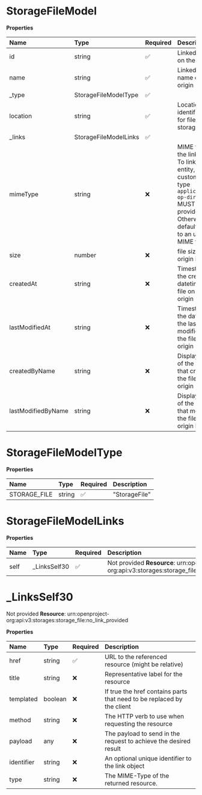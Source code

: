# StorageFileModel

**Properties**

| Name               | Type                  | Required | Description                                                                                                                                                                    |
| :----------------- | :-------------------- | :------- | :----------------------------------------------------------------------------------------------------------------------------------------------------------------------------- |
| id                 | string                | ✅       | Linked file's id on the origin                                                                                                                                                 |
| name               | string                | ✅       | Linked file's name on the origin                                                                                                                                               |
| \_type             | StorageFileModelType  | ✅       |                                                                                                                                                                                |
| location           | string                | ✅       | Location identification for file in storage                                                                                                                                    |
| \_links            | StorageFileModelLinks | ✅       |                                                                                                                                                                                |
| mimeType           | string                | ❌       | MIME type of the linked file. To link a folder entity, the custom MIME type `application/x-op-directory` MUST be provided. Otherwise it defaults back to an unknown MIME type. |
| size               | number                | ❌       | file size on origin in bytes                                                                                                                                                   |
| createdAt          | string                | ❌       | Timestamp of the creation datetime of the file on the origin                                                                                                                   |
| lastModifiedAt     | string                | ❌       | Timestamp of the datetime of the last modification of the file on the origin                                                                                                   |
| createdByName      | string                | ❌       | Display name of the author that created the file on the origin                                                                                                                 |
| lastModifiedByName | string                | ❌       | Display name of the author that modified the file on the origin last                                                                                                           |

# StorageFileModelType

**Properties**

| Name         | Type   | Required | Description   |
| :----------- | :----- | :------- | :------------ |
| STORAGE_FILE | string | ✅       | "StorageFile" |

# StorageFileModelLinks

**Properties**

| Name | Type          | Required | Description                                                                                  |
| :--- | :------------ | :------- | :------------------------------------------------------------------------------------------- |
| self | \_LinksSelf30 | ✅       | Not provided **Resource**: urn:openproject-org:api:v3:storages:storage_file:no_link_provided |

# \_LinksSelf30

Not provided **Resource**: urn:openproject-org:api:v3:storages:storage_file:no_link_provided

**Properties**

| Name       | Type    | Required | Description                                                            |
| :--------- | :------ | :------- | :--------------------------------------------------------------------- |
| href       | string  | ✅       | URL to the referenced resource (might be relative)                     |
| title      | string  | ❌       | Representative label for the resource                                  |
| templated  | boolean | ❌       | If true the href contains parts that need to be replaced by the client |
| method     | string  | ❌       | The HTTP verb to use when requesting the resource                      |
| payload    | any     | ❌       | The payload to send in the request to achieve the desired result       |
| identifier | string  | ❌       | An optional unique identifier to the link object                       |
| type       | string  | ❌       | The MIME-Type of the returned resource.                                |

<!-- This file was generated by liblab | https://liblab.com/ -->
